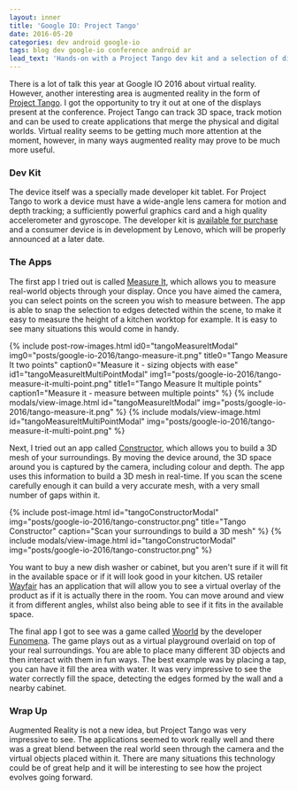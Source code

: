 ```yaml
---
layout: inner
title: 'Google IO: Project Tango'
date: 2016-05-20
categories: dev android google-io
tags: blog dev google-io conference android ar
lead_text: 'Hands-on with a Project Tango dev kit and a selection of different apps built for the platform.'
---
```


There is a lot of talk this year at Google IO 2016 about virtual reality. However, another interesting area is augmented reality in the form of [Project Tango](https://www.google.com/atap/project-tango/). I got the opportunity to try it out at one of the displays present at the conference. Project Tango can track 3D space, track motion and can be used to create applications that merge the physical and digital worlds. Virtual reality seems to be getting much more attention at the moment, however, in many ways augmented reality may prove to be much more useful.

### Dev Kit

The device itself was a specially made developer kit tablet. For Project Tango to work a device must have a wide-angle lens camera for motion and depth tracking; a sufficiently powerful graphics card and a high quality accelerometer and gyroscope. The developer kit is [available for purchase](https://store.google.com/product/project_tango_tablet_development_kit) and a consumer device is in development by Lenovo, which will be properly announced at a later date.

### The Apps

The first app I tried out is called [Measure It](https://play.google.com/store/apps/details?id=com.projecttango.tangomeasureit), which allows you to measure real-world objects through your display. Once you have aimed the camera, you can select points on the screen you wish to measure between. The app is able to snap the selection to edges detected within the scene, to make it easy to measure the height of a kitchen worktop for example. It is easy to see many situations this would come in handy.

{% include post-row-images.html
            id0="tangoMeasureItModal"
            img0="posts/google-io-2016/tango-measure-it.png"
            title0="Tango Measure It two points"
            caption0="Measure it - sizing objects with ease"
            id1="tangoMeasureItMultiPointModal"
            img1="posts/google-io-2016/tango-measure-it-multi-point.png"
            title1="Tango Measure It multiple points"
            caption1="Measure it - measure between multiple points" %}
{% include modals/view-image.html
            id="tangoMeasureItModal"
            img="posts/google-io-2016/tango-measure-it.png" %}
{% include modals/view-image.html
            id="tangoMeasureItMultiPointModal"
            img="posts/google-io-2016/tango-measure-it-multi-point.png" %}

Next, I tried out an app called [Constructor](https://play.google.com/store/apps/details?id=com.projecttango.constructor), which allows you to build a 3D mesh of your surroundings. By moving the device around, the 3D space around you is captured by the camera, including colour and depth. The app uses this information to build a 3D mesh in real-time. If you scan the scene carefully enough it can build a very accurate mesh, with a very small number of gaps within it.

{% include post-image.html
            id="tangoConstructorModal"
            img="posts/google-io-2016/tango-constructor.png"
            title="Tango Constructor"
            caption="Scan your surroundings to build a 3D mesh" %}
{% include modals/view-image.html
            id="tangoConstructorModal"
            img="posts/google-io-2016/tango-constructor.png" %}

You want to buy a new dish washer or cabinet, but you aren't sure if it will fit in the available space or if it will look good in your kitchen. US retailer [Wayfair](https://www.wayfair.com) has an application that will allow you to see a virtual overlay of the product as if it is actually there in the room. You can move around and view it from different angles, whilst also being able to see if it fits in the available space.

The final app I got to see was a game called [Woorld](http://www.funomena.com/woorld) by the developer [Funomena](http://www.funomena.com/). The game plays out as a virtual playground overlaid on top of your real surroundings. You are able to place many different 3D objects and then interact with them in fun ways. The best example was by placing a tap, you can have it fill the area with water. It was very impressive to see the water correctly fill the space, detecting the edges formed by the wall and a nearby cabinet.

### Wrap Up

Augmented Reality is not a new idea, but Project Tango was very impressive to see. The applications seemed to work really well and there was a great blend between the real world seen through the camera and the virtual objects placed within it. There are many situations this technology could be of great help and it will be interesting to see how the project evolves going forward.
